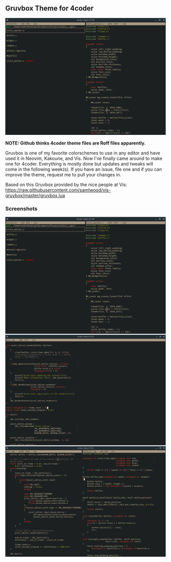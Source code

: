 ## Gruvbox Theme for 4coder

![](first_gruvbox_screenshot.png)

**NOTE: Github thinks 4coder theme files are Roff files apparently.**

Gruvbox is one of my favorite colorschemes to use in any editor and have used it in Neovim, Kakoune, and Vis. Now I've finally came around to make one for 4coder. Everything is mostly done but updates and tweaks will come in the following week(s). If you have an issue, file one and if you can improve the theme, request me to pull your changes in.

Based on this Gruvbox provided by the nice people at Vis: https://raw.githubusercontent.com/samlwood/vis-gruvbox/master/gruvbox.lua

### Screenshots

![](first_gruvbox_screenshot.png)
![](second_gruvbox_screenshot.png)
![](third_gruvbox_screenshot.png)
